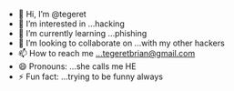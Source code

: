- 👋 Hi, I’m @tegeret
- 👀 I’m interested in ...hacking
- 🌱 I’m currently learning ...phishing
- 💞️ I’m looking to collaborate on ...with my other hackers
- 📫 How to reach me ...tegeretbrian@gmail.com
- 😄 Pronouns: ...she calls me HE
- ⚡ Fun fact: ...trying to be funny always

<!---
tegeret/tegeret is a ✨ special ✨ repository because its `README.md` (this file) appears on your GitHub profile.
You can click the Preview link to take a look at your changes.
--->
